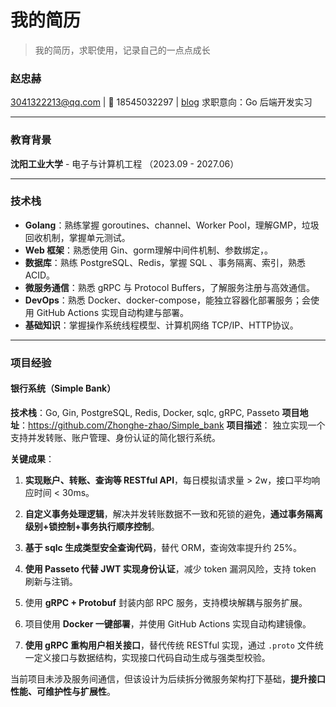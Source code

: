 # 我的简历

> 我的简历，求职使用，记录自己的一点点成长

###  赵忠赫

[3041322213@qq.com](mailto:3041322213@qq.com) | 📱 18545032297 | [blog](https://blog.zhaozhonghe.me)
 求职意向：Go 后端开发实习

------

### 教育背景

  **沈阳工业大学** - 电子与计算机工程 （2023.09 - 2027.06）

------

### 技术栈

  - **Golang**：熟练掌握 goroutines、channel、Worker Pool，理解GMP，垃圾回收机制，掌握单元测试。
  - **Web 框架**：熟悉使用 Gin、gorm理解中间件机制、参数绑定，。
  - **数据库**：熟练 PostgreSQL、Redis，掌握 SQL 、事务隔离、索引，熟悉 ACID。
  - **微服务通信**：熟悉 gRPC 与 Protocol Buffers，了解服务注册与高效通信。
  - **DevOps**：熟悉 Docker、docker-compose，能独立容器化部署服务；会使用 GitHub Actions 实现自动构建与部署。
  - **基础知识**：掌握操作系统线程模型、计算机网络 TCP/IP、HTTP协议。

------

### 项目经验

#### 银行系统（Simple Bank）

  **技术栈**：Go, Gin, PostgreSQL, Redis, Docker, sqlc, gRPC, Passeto
   **项目地址**：https://github.com/Zhonghe-zhao/Simple_bank
   **项目描述**：
   独立实现一个支持并发转账、账户管理、身份认证的简化银行系统。

  **关键成果**：

1. **实现账户、转账、查询等 RESTful API**，每日模拟请求量 > 2w，接口平均响应时间 < 30ms。

2. **自定义事务处理逻辑**，解决并发转账数据不一致和死锁的避免，**通过事务隔离级别+锁控制+事务执行顺序控制**。

3. **基于 sqlc 生成类型安全查询代码**，替代 ORM，查询效率提升约 25%。

4. **使用 Passeto 代替 JWT 实现身份认证**，减少 token 漏洞风险，支持 token 刷新与注销。

5. 使用 **gRPC + Protobuf** 封装内部 RPC 服务，支持模块解耦与服务扩展。

6. 项目使用 **Docker 一键部署**，并使用 GitHub Actions 实现自动构建镜像。

7. **使用 gRPC 重构用户相关接口**，替代传统 RESTful 实现，通过 `.proto` 文件统一定义接口与数据结构，实现接口代码自动生成与强类型校验。

​       当前项目未涉及服务间通信，但该设计为后续拆分微服务架构打下基础，**提升接口性能、可维护性与扩展性**。

